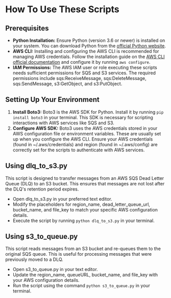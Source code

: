 # How To Use These Scripts
## Prerequisites

* **Python Installation:** Ensure Python (version 3.6 or newer) is installed on your system. You can download Python from the [official Python website](https://www.python.org/ "Python Website").
* **AWS CLI:** Installing and configuring the AWS CLI is recommended for managing AWS credentials. Follow the installation guide on the [AWS CLI official documentation](https://aws.amazon.com/cli/ "AWS CLI Documentation") and configure it by running `aws configure`.
* **IAM Permissions:** The AWS IAM user or role executing these scripts needs sufficient permissions for SQS and S3 services. The required permissions include sqs:ReceiveMessage, sqs:DeleteMessage, sqs:SendMessage, s3:GetObject, and s3:PutObject.
  
## Setting Up Your Environment
1. **Install Boto3:** Boto3 is the AWS SDK for Python. Install it by running `pip install boto3` in your terminal. This SDK is necessary for scripting interactions with AWS services like SQS and S3.
2. **Configure AWS SDK:** Boto3 uses the AWS credentials stored in your AWS configuration file or environment variables. These are usually set up when you configure the AWS CLI.
Ensure your AWS credentials (found in ~/.aws/credentials) and region (found in ~/.aws/config) are correctly set for the scripts to authenticate with AWS services.

## Using dlq_to_s3.py
This script is designed to transfer messages from an AWS SQS Dead Letter Queue (DLQ) to an S3 bucket. This ensures that messages are not lost after the DLQ's retention period expires.
* Open dlq_to_s3.py in your preferred text editor.
* Modify the placeholders for region_name, dead_letter_queue_url, bucket_name, and file_key to match your specific AWS configuration details.
* Execute the script by running `python dlq_to_s3.py` in your terminal.

## Using s3_to_queue.py
This script reads messages from an S3 bucket and re-queues them to the original SQS queue. This is useful for processing messages that were previously moved to a DLQ.
* Open s3_to_queue.py in your text editor.
* Update the region_name, queueURL, bucket_name, and file_key with your AWS configuration details.
* Run the script using the command `python s3_to_queue.py` in your terminal.

